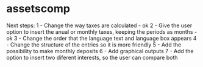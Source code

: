 # assetscomp

Next steps:
1 - Change the way taxes are calculated - ok
2 - Give the user option to insert the anual or monthly taxes, keeping the periods as months - ok
3 - Change the order that the language text and language box appears
4 - Change the structure of the entries so it is more friendly
5 - Add the possibility to make monthly deposits
6 - Add graphical outputs
7 - Add the option to insert two diferent interests, so the user can compare both